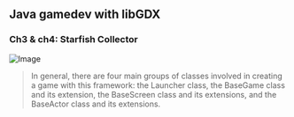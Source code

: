 ## Java gamedev with libGDX

### Ch3 & ch4: Starfish Collector 

![Image](https://i.imgur.com/4tpaF3u.png)

> In general, there are four main groups of classes involved in creating a game
  with this framework: the Launcher class, the BaseGame class and its extension, the BaseScreen class and its
  extensions, and the BaseActor class and its extensions.
